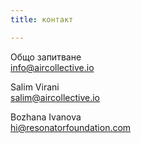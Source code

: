 ```yaml
---
title: контакт

---
```

Oбщо запитване  
[info@aircollective.io](mailto:info@aircollective.io)

Salim Virani  
[salim@aircollective.io](mailto:salim@aircollective.io)

Bozhana Ivanova  
[hi@resonatorfoundation.com]()